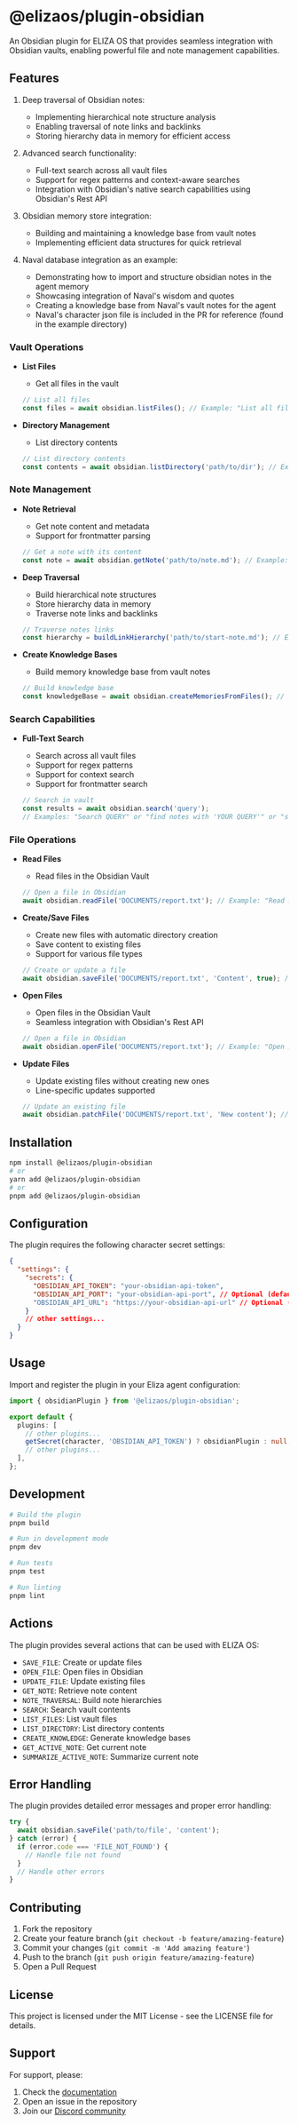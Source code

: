 # @elizaos/plugin-obsidian

An Obsidian plugin for ELIZA OS that provides seamless integration with Obsidian vaults, enabling powerful file and note management capabilities.

## Features

1. Deep traversal of Obsidian notes:

   - Implementing hierarchical note structure analysis
   - Enabling traversal of note links and backlinks
   - Storing hierarchy data in memory for efficient access

2. Advanced search functionality:

   - Full-text search across all vault files
   - Support for regex patterns and context-aware searches
   - Integration with Obsidian's native search capabilities using Obsidian's Rest API

3. Obsidian memory store integration:

   - Building and maintaining a knowledge base from vault notes
   - Implementing efficient data structures for quick retrieval

4. Naval database integration as an example:
   - Demonstrating how to import and structure obsidian notes in the agent memory
   - Showcasing integration of Naval's wisdom and quotes
   - Creating a knowledge base from Naval's vault notes for the agent
   - Naval's character json file is included in the PR for reference (found in the example directory)

### Vault Operations

- **List Files**

  - Get all files in the vault

  ```typescript
  // List all files
  const files = await obsidian.listFiles(); // Example: "List all files"
  ```

- **Directory Management**

  - List directory contents

  ```typescript
  // List directory contents
  const contents = await obsidian.listDirectory('path/to/dir'); // Example: "List directory PATH" or "ls PATH"
  ```

### Note Management

- **Note Retrieval**

  - Get note content and metadata
  - Support for frontmatter parsing

  ```typescript
  // Get a note with its content
  const note = await obsidian.getNote('path/to/note.md'); // Example: "Get note PATH"
  ```

- **Deep Traversal**

  - Build hierarchical note structures
  - Store hierarchy data in memory
  - Traverse note links and backlinks

  ```typescript
  // Traverse notes links
  const hierarchy = buildLinkHierarchy('path/to/start-note.md'); // Example: "Map links in PATH"
  ```

- **Create Knowledge Bases**

  - Build memory knowledge base from vault notes

  ```typescript
  // Build knowledge base
  const knowledgeBase = await obsidian.createMemoriesFromFiles(); // Example: "Create knowledge base"
  ```

### Search Capabilities

- **Full-Text Search**

  - Search across all vault files
  - Support for regex patterns
  - Support for context search
  - Support for frontmatter search

  ```typescript
  // Search in vault
  const results = await obsidian.search('query');
  // Examples: "Search QUERY" or "find notes with 'YOUR QUERY'" or "search notes named 'FILENAME'"
  ```

### File Operations

- **Read Files**

  - Read files in the Obsidian Vault

  ```typescript
  // Open a file in Obsidian
  await obsidian.readFile('DOCUMENTS/report.txt'); // Example: "Read DOCUMENTS/report.txt"
  ```

- **Create/Save Files**

  - Create new files with automatic directory creation
  - Save content to existing files
  - Support for various file types

  ```typescript
  // Create or update a file
  await obsidian.saveFile('DOCUMENTS/report.txt', 'Content', true); // Example: "Save DOCUMENTS/report.txt"
  ```

- **Open Files**

  - Open files in the Obsidian Vault
  - Seamless integration with Obsidian's Rest API

  ```typescript
  // Open a file in Obsidian
  await obsidian.openFile('DOCUMENTS/report.txt'); // Example: "Open DOCUMENTS/report.txt"
  ```

- **Update Files**

  - Update existing files without creating new ones
  - Line-specific updates supported

  ```typescript
  // Update an existing file
  await obsidian.patchFile('DOCUMENTS/report.txt', 'New content'); // Example: "Update DOCUMENTS/report.txt"
  ```

## Installation

```bash
npm install @elizaos/plugin-obsidian
# or
yarn add @elizaos/plugin-obsidian
# or
pnpm add @elizaos/plugin-obsidian
```

## Configuration

The plugin requires the following character secret settings:

```json
{
  "settings": {
    "secrets": {
      "OBSIDIAN_API_TOKEN": "your-obsidian-api-token",
      "OBSIDIAN_API_PORT": "your-obsidian-api-port", // Optional (default: 27123)
      "OBSIDIAN_API_URL": "https://your-obsidian-api-url" // Optional (default: "http://127.0.0.1:27123")
    }
    // other settings...
  }
}
```

## Usage

Import and register the plugin in your Eliza agent configuration:

```typescript
import { obsidianPlugin } from '@elizaos/plugin-obsidian';

export default {
  plugins: [
    // other plugins...
    getSecret(character, 'OBSIDIAN_API_TOKEN') ? obsidianPlugin : null,
    // other plugins...
  ],
};
```

## Development

```bash
# Build the plugin
pnpm build

# Run in development mode
pnpm dev

# Run tests
pnpm test

# Run linting
pnpm lint
```

## Actions

The plugin provides several actions that can be used with ELIZA OS:

- `SAVE_FILE`: Create or update files
- `OPEN_FILE`: Open files in Obsidian
- `UPDATE_FILE`: Update existing files
- `GET_NOTE`: Retrieve note content
- `NOTE_TRAVERSAL`: Build note hierarchies
- `SEARCH`: Search vault contents
- `LIST_FILES`: List vault files
- `LIST_DIRECTORY`: List directory contents
- `CREATE_KNOWLEDGE`: Generate knowledge bases
- `GET_ACTIVE_NOTE`: Get current note
- `SUMMARIZE_ACTIVE_NOTE`: Summarize current note

## Error Handling

The plugin provides detailed error messages and proper error handling:

```typescript
try {
  await obsidian.saveFile('path/to/file', 'content');
} catch (error) {
  if (error.code === 'FILE_NOT_FOUND') {
    // Handle file not found
  }
  // Handle other errors
}
```

## Contributing

1. Fork the repository
2. Create your feature branch (`git checkout -b feature/amazing-feature`)
3. Commit your changes (`git commit -m 'Add amazing feature'`)
4. Push to the branch (`git push origin feature/amazing-feature`)
5. Open a Pull Request

## License

This project is licensed under the MIT License - see the LICENSE file for details.

## Support

For support, please:

1. Check the [documentation](https://elizaos.github.io/eliza/)
2. Open an issue in the repository
3. Join our [Discord community](https://discord.gg/elizaos)

